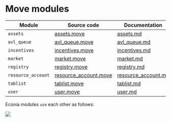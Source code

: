 # Move modules

| Module             | Source code             | Documentation         |
| ------------------ | ----------------------- | --------------------- |
| `assets`           | [assets.move]           | [assets.md]           |
| `avl_queue`        | [avl_queue.move]        | [avl_queue.md]        |
| `incentives`       | [incentives.move]       | [incentives.md]       |
| `market`           | [market.move]           | [market.md]           |
| `registry`         | [registry.move]         | [registry.md]         |
| `resource_account` | [resource_account.move] | [resource_account.md] |
| `tablist`          | [tablist.move]          | [tablist.md]          |
| `user`             | [user.move]             | [user.md]             |

Econia modules `use` each other as follows:

![](/img/modules.svg)

[assets.md]: https://github.com/econia-labs/econia/tree/main/src/move/econia/doc/assets.md
[assets.move]: https://github.com/econia-labs/econia/tree/main/src/move/econia/sources/assets.move
[avl_queue.md]: https://github.com/econia-labs/econia/tree/main/src/move/econia/doc/avl_queue.md
[avl_queue.move]: https://github.com/econia-labs/econia/tree/main/src/move/econia/sources/avl_queue.move
[incentives.md]: https://github.com/econia-labs/econia/tree/main/src/move/econia/doc/incentives.md
[incentives.move]: https://github.com/econia-labs/econia/tree/main/src/move/econia/sources/incentives.move
[market.md]: https://github.com/econia-labs/econia/tree/main/src/move/econia/doc/market.md
[market.move]: https://github.com/econia-labs/econia/tree/main/src/move/econia/sources/market.move
[registry.md]: https://github.com/econia-labs/econia/tree/main/src/move/econia/doc/registry.md
[registry.move]: https://github.com/econia-labs/econia/tree/main/src/move/econia/sources/registry.move
[resource_account.md]: https://github.com/econia-labs/econia/tree/main/src/move/econia/doc/resource_account.md
[resource_account.move]: https://github.com/econia-labs/econia/tree/main/src/move/econia/sources/resource_account.move
[tablist.md]: https://github.com/econia-labs/econia/tree/main/src/move/econia/doc/tablist.md
[tablist.move]: https://github.com/econia-labs/econia/tree/main/src/move/econia/sources/tablist.move
[user.md]: https://github.com/econia-labs/econia/tree/main/src/move/econia/doc/user.md
[user.move]: https://github.com/econia-labs/econia/tree/main/src/move/econia/sources/user.move
